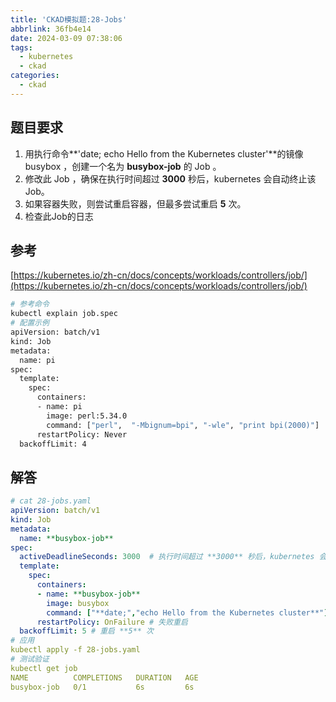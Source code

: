 ```yaml
---
title: 'CKAD模拟题:28-Jobs'
abbrlink: 36fb4e14
date: 2024-03-09 07:38:06
tags:
  - kubernetes
  - ckad
categories:
  - ckad
---
```


## 题目要求

1. 用执行命令**'date; echo Hello from the Kubernetes cluster'**的镜像 busybox ，创建一个名为 **busybox-job** 的 Job 。
2. 修改此 Job ，确保在执行时间超过 **3000** 秒后，kubernetes 会自动终止该 Job。
3. 如果容器失败，则尝试重启容器，但最多尝试重启 **5** 次。
4. 检查此Job的日志

## 参考

[https://kubernetes.io/zh-cn/docs/concepts/workloads/controllers/job/](https://kubernetes.io/zh-cn/docs/concepts/workloads/controllers/job/)

```bash
# 参考命令
kubectl explain job.spec
# 配置示例
apiVersion: batch/v1
kind: Job
metadata:
  name: pi
spec:
  template:
    spec:
      containers:
      - name: pi
        image: perl:5.34.0
        command: ["perl",  "-Mbignum=bpi", "-wle", "print bpi(2000)"]
      restartPolicy: Never
  backoffLimit: 4
```

## 解答

```yaml
# cat 28-jobs.yaml
apiVersion: batch/v1
kind: Job
metadata:
  name: **busybox-job**
spec:
  activeDeadlineSeconds: 3000  # 执行时间超过 **3000** 秒后，kubernetes 会自动终止该 Job。
  template:
    spec:
      containers:
      - name: **busybox-job**
        image: busybox
        command: ["**date;","echo Hello from the Kubernetes cluster**"]
      restartPolicy: OnFailure # 失败重启
  backoffLimit: 5 # 重启 **5** 次
# 应用
kubectl apply -f 28-jobs.yaml
# 测试验证
kubectl get job
NAME          COMPLETIONS   DURATION   AGE
busybox-job   0/1           6s         6s
```
